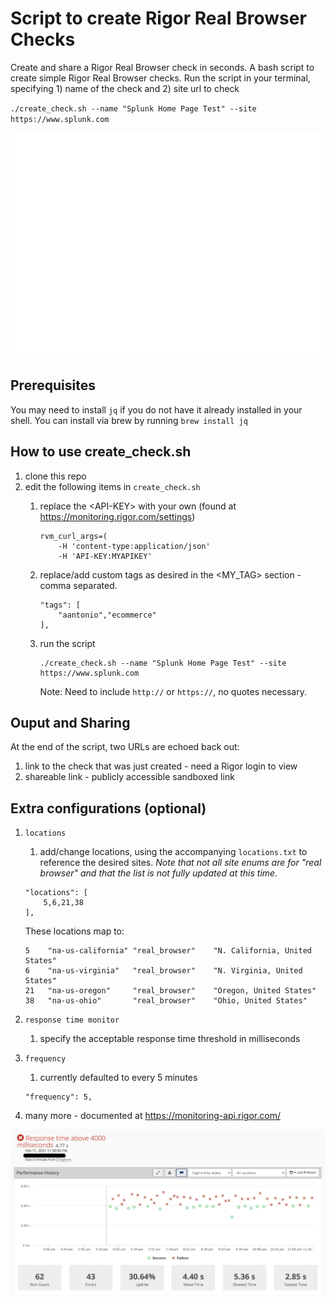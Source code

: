 # Script to create Rigor Real Browser Checks
Create and share a Rigor Real Browser check in seconds. A bash script to create simple Rigor Real Browser checks. Run the script in your terminal, specifying 1) name of the check and 2) site url to check

`./create_check.sh --name "Splunk Home Page Test" --site https://www.splunk.com`

<p align="center">
  <img width="552" height="360" src="assets/checkmake.gif">
</p>

## Prerequisites
You may need to install `jq` if you do not have it already installed in your shell. You can install via brew by running `brew install jq`

## How to use create_check.sh
1. clone this repo
2. edit the following items in `create_check.sh`
    1. replace the &lt;API-KEY&gt; with your own (found at https://monitoring.rigor.com/settings)
        ```
        rvm_curl_args=(
            -H 'content-type:application/json' 
            -H 'API-KEY:MYAPIKEY' 
        ```
    2. replace/add custom tags as desired in the &lt;MY_TAG&gt; section - comma separated.
        ```
        "tags": [
            "aantonio","ecommerce"
        ],
        ```
    
    3. run the script 
        ```
        ./create_check.sh --name "Splunk Home Page Test" --site https://www.splunk.com
        ```
         Note: Need to include `http://` or `https://`, no quotes necessary.
## Ouput and Sharing
At the end of the script, two URLs are echoed back out:
1. link to the check that was just created - need a Rigor login to view
2. shareable link - publicly accessible sandboxed link


## Extra configurations (optional)
1. `locations`
    1. add/change locations, using the accompanying `locations.txt` to reference the desired sites. *Note that not all site enums are for "real browser" and that the list is not fully updated at this time.*
    ```
    "locations": [
        5,6,21,38    
    ],
    ```
    These locations map to:  
    ```
    5    "na-us-california" "real_browser"    "N. California, United States"
    6    "na-us-virginia"   "real_browser"    "N. Virginia, United States"
    21   "na-us-oregon"     "real_browser"    "Oregon, United States"
    38   "na-us-ohio"       "real_browser"    "Ohio, United States"
    ```

2. `response time monitor`
    1. specify the acceptable response time threshold in milliseconds

3. `frequency`
    1. currently defaulted to every 5 minutes
    ```
    "frequency": 5,
    ```
4. many more - documented at https://monitoring-api.rigor.com/


![Check Created](assets/threshold.png)


